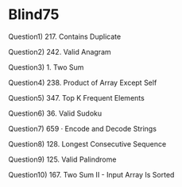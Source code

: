 # Blind75
Question1) 217. Contains Duplicate

Question2) 242. Valid Anagram

Question3) 1. Two Sum

Question4) 238. Product of Array Except Self

Question5) 347. Top K Frequent Elements

Question6) 36. Valid Sudoku

Question7) 659 · Encode and Decode Strings

Question8) 128. Longest Consecutive Sequence

Question9) 125. Valid Palindrome

Question10) 167. Two Sum II - Input Array Is Sorted
